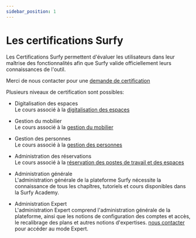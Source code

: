 ```yaml
---
sidebar_position: 1
---
```


# Les certifications Surfy

Les Certifications Surfy permettent d'évaluer les utilisateurs dans leur maîtrise des fonctionnalités afin que Surfy valide officiellement leurs connaissances de l'outil.

Merci de nous contacter pour une [demande de certification](https://www.surfy.pro/contact)

Plusieurs niveaux de certification sont possibles:

-   Digitalisation des espaces<br />
Le cours associé à la [digitalisation des espaces](/docs/courses/digitalize/digicourse#digitaliser-un-bâtiment)

-   Gestion du mobilier<br />
Le cours associé à la [gestion du mobilier](/docs/courses/digitalize/digicourse#aménager-les-espaces)
-   Gestion des personnes<br />
Le cours associé à la [gestion des personnes](/docs/courses/occupy/occupycourse#affectation-des-personnes)

-   Administration des réservations<br />
Le cours associé à la [réservation des postes de travail et des espaces](/docs/courses/occupy/occupycourse#mettre-en-place-laffectation-aux-quartiers)

-   Administration générale<br />
L'administration générale de la plateforme Surfy nécessite la connaissance de tous les chapîtres, tutoriels et cours disponibles dans la Surfy Academy.

-   Administration Expert<br />
L'administration Expert comprend l'administration générale de la plateforme, ainsi que les notions de configuration des comptes et accès, le recalibrage des plans et autres notions d'expertises. [nous contacter](https://www.surfy.pro/contact) pour accéder au mode Expert.
